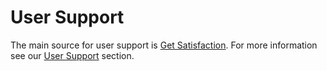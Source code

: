 User Support
============

The main source for user support is [Get Satisfaction](https://getsatisfaction.com/androzic).
For more information see our [User Support](../../UserSupport.html) section.
